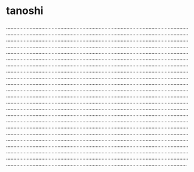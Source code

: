 # tanoshi

...................................................................................................................................................................................................................................................................................................................................................................................................................................................................................................................................................................................................................................................................................................................................................................................................................................................................................................................................................................................................................................................................................................................................................................................................................................................................................................................................................................................................................................................................................................................................................................................................................................................................................................................................................................................................................................................................................................................................................................................................................................................................................................................................................................................................................................................................................................................................................................................................................................................................................................................................................................................................................................................................................................................................................................................................................................................................................................................................................................